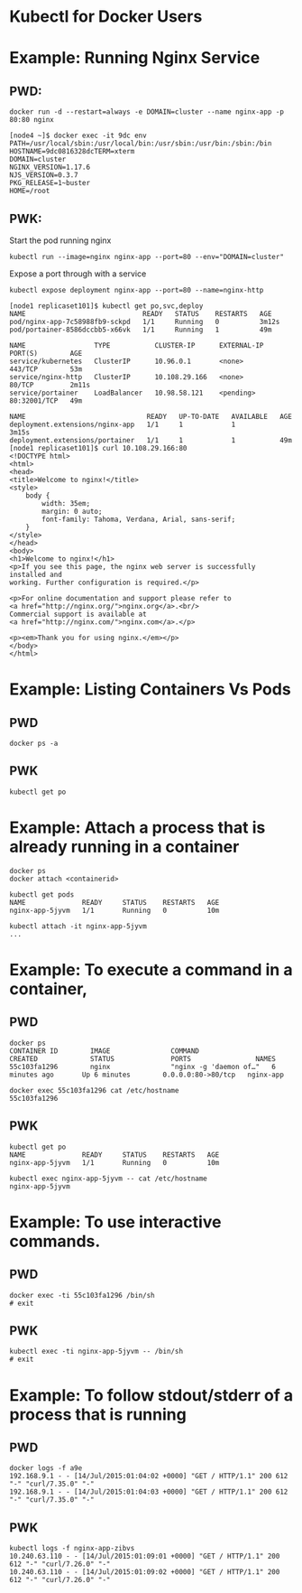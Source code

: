 # Kubectl for Docker Users

# Example: Running Nginx Service

## PWD:

```
docker run -d --restart=always -e DOMAIN=cluster --name nginx-app -p 80:80 nginx
```

```
[node4 ~]$ docker exec -it 9dc env
PATH=/usr/local/sbin:/usr/local/bin:/usr/sbin:/usr/bin:/sbin:/bin
HOSTNAME=9dc0816328dcTERM=xterm
DOMAIN=cluster
NGINX_VERSION=1.17.6
NJS_VERSION=0.3.7
PKG_RELEASE=1~buster
HOME=/root
```

## PWK:

Start the pod running nginx

```
kubectl run --image=nginx nginx-app --port=80 --env="DOMAIN=cluster"
```

Expose a port through with a service

```
kubectl expose deployment nginx-app --port=80 --name=nginx-http
```


```
[node1 replicaset101]$ kubectl get po,svc,deploy
NAME                             READY   STATUS    RESTARTS   AGE
pod/nginx-app-7c58988fb9-sckpd   1/1     Running   0          3m12s
pod/portainer-8586dccbb5-x66vk   1/1     Running   1          49m

NAME                 TYPE           CLUSTER-IP      EXTERNAL-IP   PORT(S)        AGE
service/kubernetes   ClusterIP      10.96.0.1       <none>        443/TCP        53m
service/nginx-http   ClusterIP      10.108.29.166   <none>        80/TCP         2m11s
service/portainer    LoadBalancer   10.98.58.121    <pending>     80:32001/TCP   49m

NAME                              READY   UP-TO-DATE   AVAILABLE   AGE
deployment.extensions/nginx-app   1/1     1            1           3m15s
deployment.extensions/portainer   1/1     1            1           49m
[node1 replicaset101]$ curl 10.108.29.166:80
<!DOCTYPE html>
<html>
<head>
<title>Welcome to nginx!</title>
<style>
    body {
        width: 35em;
        margin: 0 auto;
        font-family: Tahoma, Verdana, Arial, sans-serif;
    }
</style>
</head>
<body>
<h1>Welcome to nginx!</h1>
<p>If you see this page, the nginx web server is successfully installed and
working. Further configuration is required.</p>

<p>For online documentation and support please refer to
<a href="http://nginx.org/">nginx.org</a>.<br/>
Commercial support is available at
<a href="http://nginx.com/">nginx.com</a>.</p>

<p><em>Thank you for using nginx.</em></p>
</body>
</html>

```

# Example: Listing Containers Vs Pods

## PWD

```
docker ps -a
```

## PWK

```
kubectl get po
```


# Example: Attach a process that is already running in a container

```
docker ps
docker attach <containerid>
```

```
kubectl get pods
NAME              READY     STATUS    RESTARTS   AGE
nginx-app-5jyvm   1/1       Running   0          10m
```

```
kubectl attach -it nginx-app-5jyvm
...
```

# Example: To execute a command in a container,

## PWD

```
docker ps
CONTAINER ID        IMAGE               COMMAND                  CREATED             STATUS              PORTS                NAMES
55c103fa1296        nginx               "nginx -g 'daemon of…"   6 minutes ago       Up 6 minutes        0.0.0.0:80->80/tcp   nginx-app
```

```
docker exec 55c103fa1296 cat /etc/hostname
55c103fa1296
```

## PWK

```
kubectl get po
NAME              READY     STATUS    RESTARTS   AGE
nginx-app-5jyvm   1/1       Running   0          10m
```
```
kubectl exec nginx-app-5jyvm -- cat /etc/hostname
nginx-app-5jyvm
```

# Example: To use interactive commands.

## PWD

```
docker exec -ti 55c103fa1296 /bin/sh
# exit
```

## PWK

```
kubectl exec -ti nginx-app-5jyvm -- /bin/sh      
# exit
```

# Example: To follow stdout/stderr of a process that is running

## PWD

```
docker logs -f a9e
192.168.9.1 - - [14/Jul/2015:01:04:02 +0000] "GET / HTTP/1.1" 200 612 "-" "curl/7.35.0" "-"
192.168.9.1 - - [14/Jul/2015:01:04:03 +0000] "GET / HTTP/1.1" 200 612 "-" "curl/7.35.0" "-"
```

## PWK

```
kubectl logs -f nginx-app-zibvs
10.240.63.110 - - [14/Jul/2015:01:09:01 +0000] "GET / HTTP/1.1" 200 612 "-" "curl/7.26.0" "-"
10.240.63.110 - - [14/Jul/2015:01:09:02 +0000] "GET / HTTP/1.1" 200 612 "-" "curl/7.26.0" "-"
```
